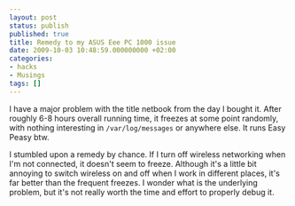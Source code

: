 ```yaml
---
layout: post
status: publish
published: true
title: Remedy to my ASUS Eee PC 1000 issue
date: 2009-10-03 10:48:59.000000000 +02:00
categories:
- hacks
- Musings
tags: []
---
```

I have a major problem with the title netbook from the day I bought it. After roughly 6-8 hours overall running time, it freezes at some point randomly, with nothing interesting in `/var/log/messages` or anywhere else. It runs Easy Peasy btw.

I stumbled upon a remedy by chance. If I turn off wireless networking when I'm not connected, it doesn't seem to freeze. Although it's a little bit annoying to switch wireless on and off when I work in different places, it's far better than the frequent freezes. I wonder what is the underlying problem, but it's not really worth the time and effort to properly debug it.
